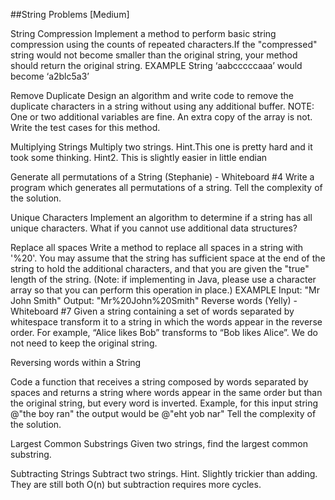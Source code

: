 ##String Problems [Medium]

String Compression
Implement a method to perform basic string compression using the counts of repeated characters.If the "compressed" string would not become smaller than the original string, your method should return the original string. 
EXAMPLE 
String ‘aabcccccaaa’ would become ‘a2blc5a3’

Remove Duplicate
Design an algorithm and write code to remove the duplicate characters in a string without using any additional buffer. 
NOTE: One or two additional variables are fine. An extra copy of the array is not. Write the test cases for this method.

Multiplying Strings
Multiply two strings.
Hint.This one is pretty hard and it took some thinking. 
Hint2. This is slightly easier in little endian

Generate all permutations of a String (Stephanie) - Whiteboard #4
Write a program which generates all permutations of a string. Tell the complexity of the solution.

Unique Characters
 Implement an algorithm to determine if a string has all unique characters. What if you cannot use additional data structures?

Replace all spaces
Write a method to replace all spaces in a string with '%20'. You may assume that the string has sufficient space at the end of the string to hold the additional characters, and that you are given the "true" length of the string. (Note: if implementing in Java, please use a character array so that you can perform this operation in place.) 
EXAMPLE 
Input: "Mr John Smith" 
Output: "Mr%20John%20Smith"
Reverse words (Yelly) - Whiteboard #7
Given a string containing a set of words separated by whitespace transform it to a string in which the words appear in the reverse order. 
For example, “Alice likes Bob” transforms to “Bob likes Alice”. We do not need to keep the original string.


Reversing words within a String

Code a function that receives a string composed by words separated by spaces and returns a string where words appear in the same order but than the original string, but every word is inverted. 
Example, for this input string
@"the boy ran"
the output would be
@"eht yob nar"
Tell the complexity of the solution.


Largest Common Substrings 
Given two strings, find the largest common substring.

Subtracting Strings 
Subtract two strings.
Hint. Slightly trickier than adding. They are still both O(n) but subtraction requires more cycles. 
